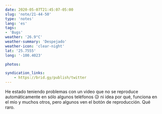 ```yaml
---
date: 2020-05-07T21:45:07-05:00
slug: 'note/21-44-50'
type: 'notes'
lang: 'es'
tags:
- 'Bugs'
weather: '26.9°C'
weather-summary: 'Despejado'
weather-icon: 'clear-night'
lat: '25.7555'
long: '-100.4023'

photos:

syndication_links:
    - https://brid.gy/publish/twitter
---
```

He estado teniendo problemas con un video que no se reproduce automáticamente en sólo algunos teléfonos 😥 ni idea por qué, funciona en el mío y muchos otros, pero algunos ven el botón de reproducción. Qué raro. 